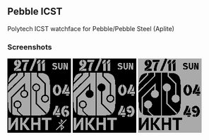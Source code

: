 ## Pebble ICST

Polytech ICST watchface for Pebble/Pebble Steel (Aplite)

### Screenshots

![nobt](https://github.com/dAN0n/pebble-icst/raw/master/screenshots/nobt.png "Full charged without BT")
![halfcharged](https://github.com/dAN0n/pebble-icst/raw/master/screenshots/halfcharged.png "Half charged with BT")
![invert](https://github.com/dAN0n/pebble-icst/raw/master/screenshots/invert.png "Invert colors")